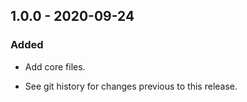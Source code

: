 ## 1.0.0 - 2020-09-24

### Added
- Add core files.

- See git history for changes previous to this release.
